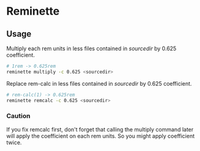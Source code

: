 # Reminette

## Usage

Multiply each rem units in less files contained in *sourcedir* by 0.625 coefficient.

```bash
# 1rem -> 0.625rem
reminette multiply -c 0.625 <sourcedir>
```

Replace rem-calc in less files contained in *sourcedir* by 0.625 coefficient.

```bash
# rem-calc(1) -> 0.625rem
reminette remcalc -c 0.625 <sourcedir>
```

### Caution
If you fix remcalc first, don't forget that calling the multiply command later will apply the coefficient on each rem units. So you might apply coefficient twice.
